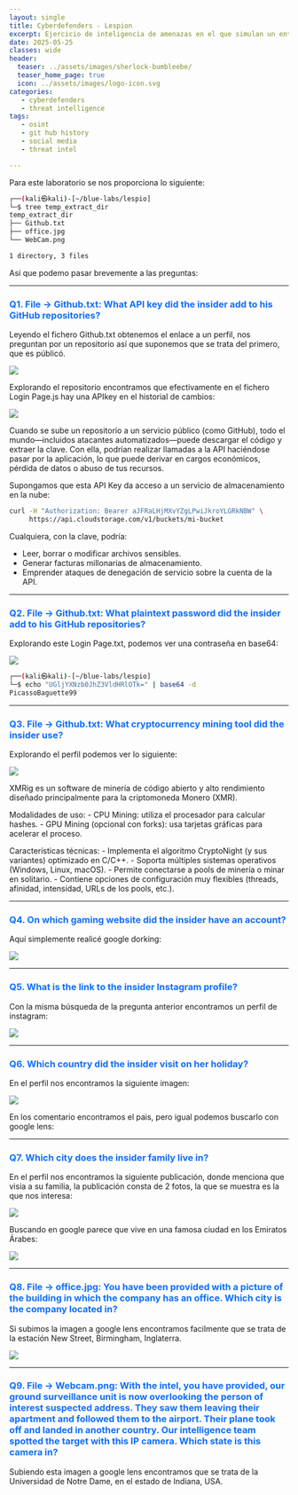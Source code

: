 ```yaml
---
layout: single
title: Cyberdefenders - Lespion
excerpt: Ejercicio de inteligencia de amenazas en el que simulan un entorno bastate realista.
date: 2025-05-25
classes: wide
header:
  teaser: ../assets/images/sherlock-bumbleebe/
  teaser_home_page: true
  icon: ../assets/images/logo-icon.svg
categories:
   - cyberdefenders
   - threat intelligence
tags:
   - osint
   - git hub history
   - social media
   - threat intel

---
```


Para este laboratorio se nos proporciona lo siguiente: 

```bash 
┌──(kali㉿kali)-[~/blue-labs/lespio]
└─$ tree temp_extract_dir
temp_extract_dir
├── Github.txt
├── office.jpg
└── WebCam.png

1 directory, 3 files
```

Así que podemo pasar brevemente a las preguntas:

----

<h3 style="color: #0d6efd;">Q1. File -> Github.txt: What API key did the insider add to his GitHub repositories? </h3>

Leyendo el fichero Github.txt obtenemos el enlace a un perfil, nos preguntan por un repositorio así que suponemos que se trata del primero, que es públicó.

![](../assets/images/cyber-lespion/1.png)

Explorando el repositorio encontramos que efectivamente en el fichero Login Page.js hay una APIkey en el historial de cambios: 

![](../assets/images/cyber-lespion/2.png)

Cuando se sube un repositorio a un servicio público (como GitHub), todo el mundo—incluidos atacantes automatizados—puede descargar el código y extraer la clave. Con ella, podrían realizar llamadas a la API haciéndose pasar por la aplicación, lo que puede derivar en cargos económicos, pérdida de datos o abuso de tus recursos.

Supongamos que esta API Key da acceso a un servicio de almacenamiento en la nube:

```bash
curl -H "Authorization: Bearer aJFRaLHjMXvYZgLPwiJkroYLGRkNBW" \
     https://api.cloudstorage.com/v1/buckets/mi-bucket
```
Cualquiera, con la clave, podría:

- Leer, borrar o modificar archivos sensibles.
- Generar facturas millonarias de almacenamiento.
- Emprender ataques de denegación de servicio sobre la cuenta de la API.

----

<h3 style="color: #0d6efd;">Q2. File -> Github.txt: What plaintext password did the insider add to his GitHub repositories? </h3>

Explorando este Login Page.txt, podemos ver una contraseña en base64:

![](../assets/images/cyber-lespion/3.png)

```bash 
┌──(kali㉿kali)-[~/blue-labs/lespio]
└─$ echo "UGljYXNzb0JhZ3VldHRlOTk=" | base64 -d
PicassoBaguette99 
```

-------

<h3 style="color: #0d6efd;">Q3. File -> Github.txt: What cryptocurrency mining tool did the insider use? </h3>

Explorando el perfil podemos ver lo siguiente: 

![](../assets/images/cyber-lespion/4.png)

XMRig es un software de minería de código abierto y alto rendimiento diseñado principalmente para la criptomoneda Monero (XMR).

Modalidades de uso:
    - CPU Mining: utiliza el procesador para calcular hashes.
    - GPU Mining (opcional con forks): usa tarjetas gráficas para acelerar el proceso.

Características técnicas:
    - Implementa el algoritmo CryptoNight (y sus variantes) optimizado en C/C++.
    - Soporta múltiples sistemas operativos (Windows, Linux, macOS).
    - Permite conectarse a pools de minería o minar en solitario.
    - Contiene opciones de configuración muy flexibles (threads, afinidad, intensidad, URLs de los pools, etc.).

-----

<h3 style="color: #0d6efd;">Q4. On which gaming website did the insider have an account? </h3>

Aquí simplemente realicé google dorking: 

![](../assets/images/cyber-lespion/5.png)

----

<h3 style="color: #0d6efd;">Q5. What is the link to the insider Instagram profile?</h3>

Con la misma búsqueda de la pregunta anterior encontramos un perfil de instagram: 

![](../assets/images/cyber-lespion/6.png)

------

<h3 style="color: #0d6efd;">Q6. Which country did the insider visit on her holiday? </h3>

En el perfil nos encontramos la siguiente imagen: 

![](../assets/images/cyber-lespion/7.png)

En los comentario encontramos el pais, pero igual podemos buscarlo con google lens: 

-----

<h3 style="color: #0d6efd;">Q7. Which city does the insider family live in? </h3>

En el perfil nos encontramos la siguiente publicación, donde menciona que visia a su familia, la publicación consta de 2 fotos, la que se muestra es la que nos interesa: 

![](../assets/images/cyber-lespion/8.png)

Buscando en google parece que vive en una famosa ciudad en los Emiratos Árabes: 

![](../assets/images/cyber-lespion/9.png)

----

<h3 style="color: #0d6efd;">Q8. File -> office.jpg: You have been provided with a picture of the building in which the company has an office. Which city is the company located in? </h3>

Si subimos la imagen a google lens encontramos facilmente que se trata de la estacíón New Street, Birmingham, Inglaterra. 

![](../assets/images/cyber-lespion/10.png)

-----

<h3 style="color: #0d6efd;">Q9. File -> Webcam.png: With the intel, you have provided, our ground surveillance unit is now overlooking the person of interest suspected address. They saw them leaving their apartment and followed them to the airport. Their plane took off and landed in another country. Our intelligence team spotted the target with this IP camera. Which state is this camera in? </h3>

Subiendo esta imagen a google lens encontramos que se trata de la Universidad de Notre Dame, en el estado de Indiana, USA. 


